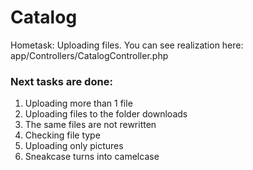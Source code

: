 # Catalog
Hometask: Uploading files.
You can see realization here: app/Controllers/CatalogController.php
### Next tasks are done:
1. Uploading more than 1 file
2. Uploading files to the folder downloads
3. The same files are not rewritten
4. Сhecking file type
5. Uploading only pictures
6. Sneakcase turns into camelcase
